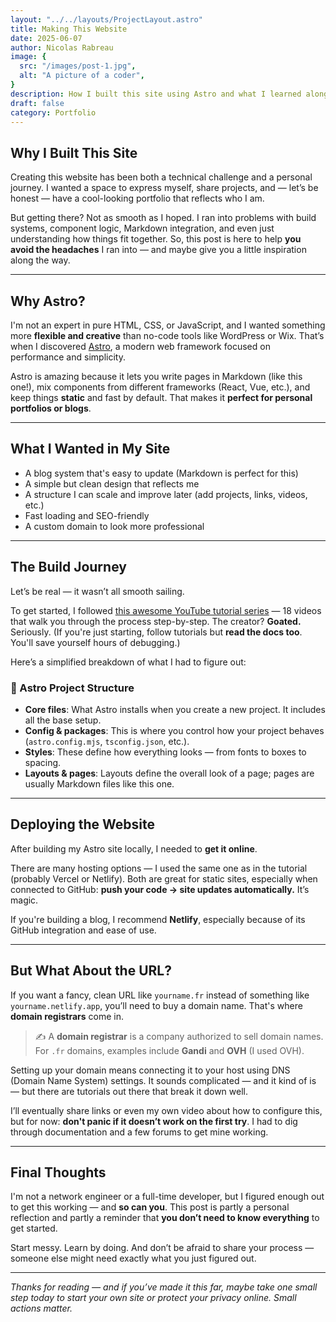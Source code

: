 ```yaml
---
layout: "../../layouts/ProjectLayout.astro"
title: Making This Website
date: 2025-06-07
author: Nicolas Rabreau
image: {
  src: "/images/post-1.jpg",
  alt: "A picture of a coder",
}
description: How I built this site using Astro and what I learned along the way
draft: false
category: Portfolio
---
```


## Why I Built This Site

Creating this website has been both a technical challenge and a personal journey. I wanted a space to express myself, share projects, and — let’s be honest — have a cool-looking portfolio that reflects who I am.

But getting there? Not as smooth as I hoped. I ran into problems with build systems, component logic, Markdown integration, and even just understanding how things fit together. So, this post is here to help **you avoid the headaches** I ran into — and maybe give you a little inspiration along the way.

---

## Why Astro?

I'm not an expert in pure HTML, CSS, or JavaScript, and I wanted something more **flexible and creative** than no-code tools like WordPress or Wix. That’s when I discovered [Astro](https://astro.build/), a modern web framework focused on performance and simplicity.

Astro is amazing because it lets you write pages in Markdown (like this one!), mix components from different frameworks (React, Vue, etc.), and keep things **static** and fast by default. That makes it **perfect for personal portfolios or blogs**.

---

## What I Wanted in My Site

- A blog system that's easy to update (Markdown is perfect for this)
- A simple but clean design that reflects me
- A structure I can scale and improve later (add projects, links, videos, etc.)
- Fast loading and SEO-friendly
- A custom domain to look more professional

---

## The Build Journey

Let’s be real — it wasn’t all smooth sailing.

To get started, I followed [this awesome YouTube tutorial series](#) — 18 videos that walk you through the process step-by-step. The creator? **Goated.** Seriously. (If you're just starting, follow tutorials but **read the docs too**. You'll save yourself hours of debugging.)

Here’s a simplified breakdown of what I had to figure out:

### 📁 Astro Project Structure

- **Core files**: What Astro installs when you create a new project. It includes all the base setup.
- **Config & packages**: This is where you control how your project behaves (`astro.config.mjs`, `tsconfig.json`, etc.).
- **Styles**: These define how everything looks — from fonts to boxes to spacing.
- **Layouts & pages**: Layouts define the overall look of a page; pages are usually Markdown files like this one.

---

## Deploying the Website

After building my Astro site locally, I needed to **get it online**.

There are many hosting options — I used the same one as in the tutorial (probably Vercel or Netlify). Both are great for static sites, especially when connected to GitHub: **push your code → site updates automatically.** It’s magic.

If you're building a blog, I recommend **Netlify**, especially because of its GitHub integration and ease of use.

---

## But What About the URL?

If you want a fancy, clean URL like `yourname.fr` instead of something like `yourname.netlify.app`, you’ll need to buy a domain name. That's where **domain registrars** come in.

> ✍️ A **domain registrar** is a company authorized to sell domain names. For `.fr` domains, examples include **Gandi** and **OVH** (I used OVH).

Setting up your domain means connecting it to your host using DNS (Domain Name System) settings. It sounds complicated — and it kind of is — but there are tutorials out there that break it down well.

I’ll eventually share links or even my own video about how to configure this, but for now: **don't panic if it doesn’t work on the first try**. I had to dig through documentation and a few forums to get mine working.

---

## Final Thoughts

I'm not a network engineer or a full-time developer, but I figured enough out to get this working — and **so can you**. This post is partly a personal reflection and partly a reminder that **you don’t need to know everything** to get started.

Start messy. Learn by doing. And don’t be afraid to share your process — someone else might need exactly what you just figured out.

---

*Thanks for reading — and if you’ve made it this far, maybe take one small step today to start your own site or protect your privacy online. Small actions matter.*

